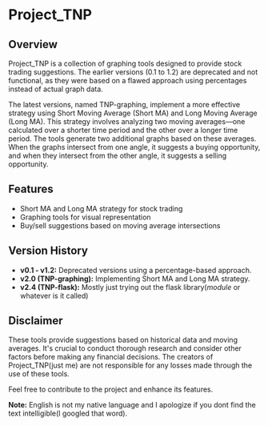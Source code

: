 # Project_TNP

## Overview

Project_TNP is a collection of graphing tools designed to provide stock trading suggestions. The earlier versions (0.1 to 1.2) are deprecated and not functional, as they were based on a flawed approach using percentages instead of actual graph data.

The latest versions, named TNP-graphing, implement a more effective strategy using Short Moving Average (Short MA) and Long Moving Average (Long MA). This strategy involves analyzing two moving averages—one calculated over a shorter time period and the other over a longer time period. The tools generate two additional graphs based on these averages. When the graphs intersect from one angle, it suggests a buying opportunity, and when they intersect from the other angle, it suggests a selling opportunity.

## Features

- Short MA and Long MA strategy for stock trading
- Graphing tools for visual representation
- Buy/sell suggestions based on moving average intersections

## Version History

- **v0.1 - v1.2:** Deprecated versions using a percentage-based approach.
- **v2.0 (TNP-graphing):** Implementing Short MA and Long MA strategy.
- **v2.4 (TNP-flask):** Mostly just trying out the flask library(*module* or whatever is it called)

## Disclaimer

These tools provide suggestions based on historical data and moving averages. It's crucial to conduct thorough research and consider other factors before making any financial decisions. The creators of Project_TNP(just me) are not responsible for any losses made through the use of these tools.

Feel free to contribute to the project and enhance its features.

**Note:** English is not my native language and I apologize if you dont find the text intelligible(I googled that word).
